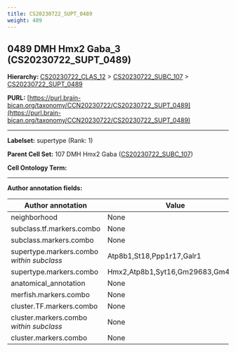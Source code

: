 ```yaml
---
title: CS20230722_SUPT_0489
weight: 489
---
```

## 0489 DMH Hmx2 Gaba_3 (CS20230722_SUPT_0489)
<b>Hierarchy: </b>
[CS20230722_CLAS_12](../CS20230722_CLAS_12) >
[CS20230722_SUBC_107](../CS20230722_SUBC_107) >
[CS20230722_SUPT_0489](../CS20230722_SUPT_0489)

**PURL:** [https://purl.brain-bican.org/taxonomy/CCN20230722/CS20230722_SUPT_0489](https://purl.brain-bican.org/taxonomy/CCN20230722/CS20230722_SUPT_0489)

---


**Labelset:** supertype (Rank: 1)

**Parent Cell Set:** 107 DMH Hmx2 Gaba ([CS20230722_SUBC_107](../CS20230722_SUBC_107))



**Cell Ontology Term:** 

[MARKER GENES.]: #


---

[TRANSFERRED ANNOTATIONS.]: #


[AUTHOR ANNOTATION FIELDS.]: #


**Author annotation fields:**

| Author annotation | Value |
|-------------------|-------|
|neighborhood|None|
|subclass.tf.markers.combo|None|
|subclass.markers.combo|None|
|supertype.markers.combo _within subclass_|Atp8b1,St18,Ppp1r17,Galr1|
|supertype.markers.combo|Hmx2,Atp8b1,Syt16,Gm29683,Gm4876|
|anatomical_annotation|None|
|merfish.markers.combo|None|
|cluster.TF.markers.combo|None|
|cluster.markers.combo _within subclass_|None|
|cluster.markers.combo|None|
